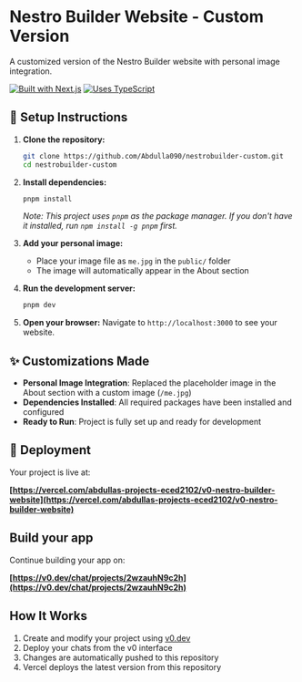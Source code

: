 # Nestro Builder Website - Custom Version

A customized version of the Nestro Builder website with personal image integration.

[![Built with Next.js](https://img.shields.io/badge/Built%20with-Next.js-black?style=for-the-badge&logo=next.js)](https://nextjs.org/)
[![Uses TypeScript](https://img.shields.io/badge/Uses-TypeScript-blue?style=for-the-badge&logo=typescript)](https://www.typescriptlang.org/)

## 🔧 Setup Instructions

1. **Clone the repository:**
   ```bash
   git clone https://github.com/Abdulla090/nestrobuilder-custom.git
   cd nestrobuilder-custom
   ```

2. **Install dependencies:**
   ```bash
   pnpm install
   ```
   
   *Note: This project uses `pnpm` as the package manager. If you don't have it installed, run `npm install -g pnpm` first.*

3. **Add your personal image:**
   - Place your image file as `me.jpg` in the `public/` folder
   - The image will automatically appear in the About section

4. **Run the development server:**
   ```bash
   pnpm dev
   ```

5. **Open your browser:**
   Navigate to `http://localhost:3000` to see your website.

## ✨ Customizations Made

- **Personal Image Integration**: Replaced the placeholder image in the About section with a custom image (`/me.jpg`)
- **Dependencies Installed**: All required packages have been installed and configured
- **Ready to Run**: Project is fully set up and ready for development

## 🚀 Deployment

Your project is live at:

**[https://vercel.com/abdullas-projects-eced2102/v0-nestro-builder-website](https://vercel.com/abdullas-projects-eced2102/v0-nestro-builder-website)**

## Build your app

Continue building your app on:

**[https://v0.dev/chat/projects/2wzauhN9c2h](https://v0.dev/chat/projects/2wzauhN9c2h)**

## How It Works

1. Create and modify your project using [v0.dev](https://v0.dev)
2. Deploy your chats from the v0 interface
3. Changes are automatically pushed to this repository
4. Vercel deploys the latest version from this repository
